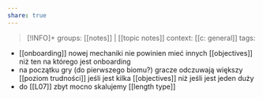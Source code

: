 ```yaml
---
share: true
---
```


> [!INFO]+
> groups: [[notes]] | [[topic notes]]
> context: [[c: general]]
> tags: 

- [[onboarding]] nowej mechaniki nie powinien mieć innych [[objectives]] niż ten na którego jest onboarding
- na początku gry (do pierwszego biomu?) gracze odczuwają większy [[poziom trudności]] jeśli jest kilka [[objectives]] niż jeśli jest jeden duży
- do [[L07]] zbyt mocno skalujemy [[length type]]
